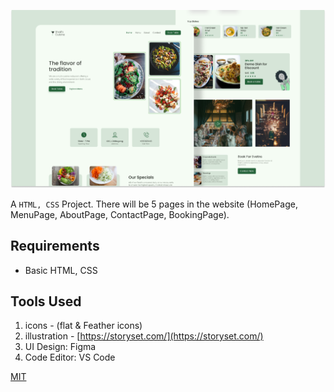 ![](./readmeImg/banner.png)


A `HTML, CSS` Project. There will be 5 pages in the website (HomePage, MenuPage, AboutPage, ContactPage, BookingPage). 


## Requirements

- Basic HTML, CSS

## Tools Used

1. icons - (flat & Feather icons)
2. illustration - [https://storyset.com/](https://storyset.com/)
3. UI Design: Figma
4. Code Editor: VS Code




[MIT](https://choosealicense.com/licenses/mit/)
